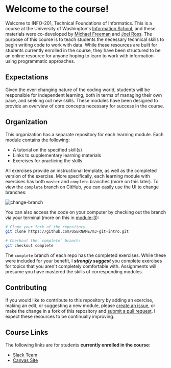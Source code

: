  # Welcome to the course!

Welcome to INFO-201, Technical Foundations of Informatics.  This is a course at the University of Washington's [Information School](https://ischool.uw.edu/), and these materials were co-developed by [Michael Freeman](http://mfviz.com/#/) and [Joel Ross](http://faculty.washington.edu/joelross/).  The purpose of this course is to teach students the necessary technical skills to begin writing code to work with data.  While these resources are built for students currently enrolled in the course, they have been structured to be an online resource for anyone hoping to learn to work with information using programmatic approaches.  


## Expectations
Given the ever-changing nature of the coding world, students will be responsible for independent learning, both in terms of managing their own pace, and seeking out new skills. These modules have been designed to provide an overview of core concepts necessary for success in the course.


## Organization
This organization has a separate repository for each learning module.  Each module contains the following:

- A tutorial on the specified skill(s)
- Links to supplementary learning materials
- Exercises for practicing the skills

All exercises provide an instructional template, as well as the completed version of the exercise. More specifically, each learning module with exercises has both `master` and `complete` branches (more on this later). To view the `complete` branch on GitHub, you can easily use the UI to change branches:

![change-branch](m1-imgs/change-branch.png)

You can also access the code on your computer by checking out the branch via your terminal (more on this in [module-3](https://github.com/info-201/m3-git-intro)):

```bash
# Clone your fork of the repository
git clone https://github.com/USERNAME/m3-git-intro.git

# Checkout the `complete` branch:
git checkout complete
```
The `complete` branch of each repo has the completed exercises.  While these were included for your benefit, I **_strongly suggest_** you complete exercises for topics that you aren't completely comfortable with.  Assignments will presume you have mastered the skills of corresponding modules.

## Contributing
If you would like to contribute to this repository by adding an exercise, making an edit, or suggesting a new module, please [create an issue](https://help.github.com/articles/creating-an-issue/), or make the change in a fork of this repository and [submit a pull request](https://help.github.com/articles/using-pull-requests/).  I expect these resources to be continually improving.

## Course Links
The following links are for students **currently enrolled in the course**:

- [Slack Team](https://info201-a16.slack.com)
- [Canvas Site](https://canvas.uw.edu/courses/1086094)
